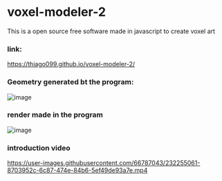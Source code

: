 # voxel-modeler-2

This is a open source free software made in javascript to create voxel art

### link:
https://thiago099.github.io/voxel-modeler-2/


###  Geometry generated bt the program:
![image](https://user-images.githubusercontent.com/66787043/232254783-a9b18321-90eb-4ee2-92a9-3b2e068788ac.png)
### render made in the program
![image](https://user-images.githubusercontent.com/66787043/232255142-7fc1cbec-a046-49e5-8e10-f5aacf7d2467.png)


### introduction video


https://user-images.githubusercontent.com/66787043/232255061-8703952c-6c87-474e-84b6-5ef49de93a7e.mp4
